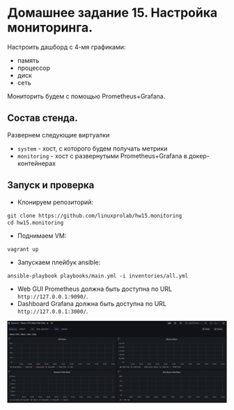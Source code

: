 # Домашнее задание 15. Настройка мониторинга.
Настроить дашборд с 4-мя графиками:
- память
- процессор
- диск
- сеть

Мониторить будем с помощью Prometheus+Grafana.
## Состав стенда.
Развернем следующие виртуалки
- `system` - хост, с которого будем получать метрики
- `monitoring` - хост с развернутыми Prometheus+Grafana в докер-контейнерах

## Запуск и проверка
- Клонируем репозиторий:
```
git clone https://github.com/linuxprolab/hw15.monitoring
cd hw15.monitoring
```
- Поднимаем VM:
```
vagrant up
```
- Запускаем плейбук ansible:
```
ansible-playbook playbooks/main.yml -i inventories/all.yml 
```
- Web GUI Prometheus должна быть доступна по  URL `http://127.0.0.1:9090/`.
- Dashboard Grafana должна быть доступна по  URL `http://127.0.0.1:3000/`.

![net scheme](img/dashboard.png)
